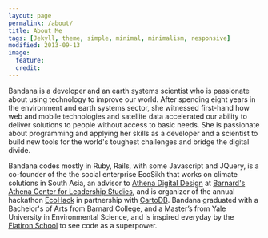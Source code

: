 ```yaml
---
layout: page
permalink: /about/
title: About Me
tags: [Jekyll, theme, simple, minimal, minimalism, responsive]
modified: 2013-09-13
image: 
  feature: 
  credit: 
---
```


Bandana is a developer and an earth systems scientist who is passionate about using technology to improve our world. After spending eight years in the environment and earth systems sector, she witnessed first-hand how web and mobile technologies and satellite data accelerated our ability to deliver solutions to people without access to basic needs. She is passionate about programming and applying her skills as a developer and a scientist to build new tools for the world's toughest challenges and bridge the digital divide.

Bandana codes mostly in Ruby, Rails, with some Javascript and JQuery, is a co-founder of the the social enterprise EcoSikh that works on climate solutions in South Asia, an advisor to [Athena Digital Design](https://athenacenter.barnard.edu/athenadigitaldesign) at [Barnard's Athena Center for Leadership Studies](https://athenacenter.barnard.edu/), and is organizer of the annual hackathon [EcoHack](http://ecohack.org/) in partnership with [CartoDB](http://cartodb.com/). Bandana graduated with a Bachelor's of Arts from Barnard College, and a Master’s from Yale University in Environmental Science, and is inspired everyday by the [Flatiron School](http://flatironschool.com/) to see code as a superpower. 


[^1]: Example: *domain.com/category-name/post-title*